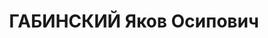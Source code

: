 ---
title: ГАБИНСКИЙ Яков Осипович
description: 'Род. в 1893, Украина, г. Одесса, еврей, обр.: высшее, б/п. Проживал:
  Украинская ССР, г. Харьков, Пушкинский въезд, 5, кв. 4. Главн. инженер "Гипрококса"

  Арестован 05.08.1937. Обв. по ст. 54-1 а, 54-8-11 (участник контрреволюционной троцкистской
  террористической организации). Приговор: 10.12.1937 – ВМН. Расстрелян 10.12.1937,
  г.Харьков.

  Реабилитирован 10.08.1957'
---